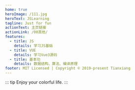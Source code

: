 ```yaml
---
home: true
heroImage: /111.jpg
heroText: JSLearning
tagline: Just for fun
actionText: 主页链接
actionLink: /00其他/
features:
  - title: JS
    details: 学习JS基础
  - title: VUE
    details: 学习Vue3源码
  - title: 基本功
    details: 数据结构、算法、编译原理
footer: MIT Licensed | Copyright © 2019-present Tianxiang
---
```


::: tip
Enjoy your colorful life.
:::
